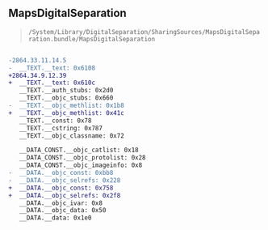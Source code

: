 ## MapsDigitalSeparation

> `/System/Library/DigitalSeparation/SharingSources/MapsDigitalSeparation.bundle/MapsDigitalSeparation`

```diff

-2864.33.11.14.5
-  __TEXT.__text: 0x6108
+2864.34.9.12.39
+  __TEXT.__text: 0x610c
   __TEXT.__auth_stubs: 0x2d0
   __TEXT.__objc_stubs: 0x660
-  __TEXT.__objc_methlist: 0x1b8
+  __TEXT.__objc_methlist: 0x41c
   __TEXT.__const: 0x78
   __TEXT.__cstring: 0x787
   __TEXT.__objc_classname: 0x72

   __DATA_CONST.__objc_catlist: 0x18
   __DATA_CONST.__objc_protolist: 0x28
   __DATA_CONST.__objc_imageinfo: 0x8
-  __DATA.__objc_const: 0xbb8
-  __DATA.__objc_selrefs: 0x228
+  __DATA.__objc_const: 0x758
+  __DATA.__objc_selrefs: 0x2f8
   __DATA.__objc_ivar: 0x8
   __DATA.__objc_data: 0x50
   __DATA.__data: 0x1e0

```
